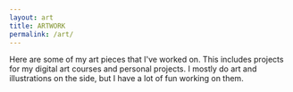 ```yaml
---
layout: art
title: ARTWORK
permalink: /art/
---
```


Here are some of my art pieces that I've worked on. This includes projects for my digital art courses and personal projects. I mostly do art and illustrations on the side, but I have a lot of fun working on them.
